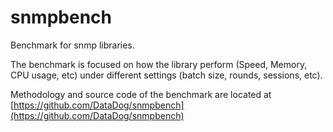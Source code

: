 # snmpbench

Benchmark for snmp libraries.

The benchmark is focused on how the library perform (Speed, Memory, CPU usage, etc) under different settings (batch size, rounds, sessions, etc).

Methodology and source code of the benchmark are located at [https://github.com/DataDog/snmpbench](https://github.com/DataDog/snmpbench)
